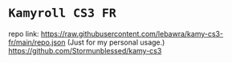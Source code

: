 # `Kamyroll CS3 FR`
repo link: https://raw.githubusercontent.com/lebawra/kamy-cs3-fr/main/repo.json
(Just for my personal usage.)
https://github.com/Stormunblessed/kamy-cs3
